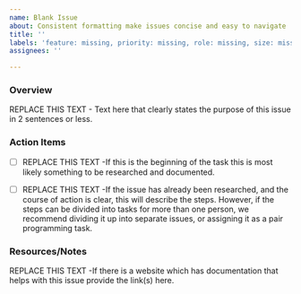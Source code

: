 ```yaml
---
name: Blank Issue
about: Consistent formatting make issues concise and easy to navigate
title: ''
labels: 'feature: missing, priority: missing, role: missing, size: missing'
assignees: ''

---
```


### Overview
REPLACE THIS TEXT - Text here that clearly states the purpose of this issue in 2 sentences or less.

### Action Items
- [ ] REPLACE THIS TEXT -If this is the beginning of the task this is most likely something to be researched and documented.

- [ ] REPLACE THIS TEXT -If the issue has already been researched, and the course of action is clear, this will describe the steps.  However, if the steps can be divided into tasks for more than one person, we recommend dividing it up into separate issues, or assigning it as a pair programming task.

### Resources/Notes
REPLACE THIS TEXT -If there is a website which has documentation that helps with this issue provide the link(s) here.
